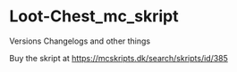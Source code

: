 # Loot-Chest_mc_skript
Versions
Changelogs
and other things

Buy the skript at https://mcskripts.dk/search/skripts/id/385

